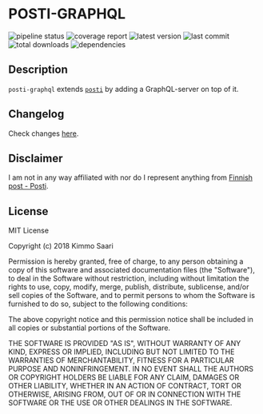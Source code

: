 # POSTI-GRAPHQL

![pipeline status](https://posti-graphql.devaus.eu/pipeline.svg)
![coverage report](https://posti-graphql.devaus.eu/coverage.svg)
![latest version](https://img.shields.io/github/package-json/v/kirbo/posti-graphql.svg)
![last commit](https://img.shields.io/github/last-commit/kirbo/posti-graphql.svg)
![total downloads](https://img.shields.io/npm/dt/posti-graphql.svg)
![dependencies](https://img.shields.io/librariesio/github/kirbo/posti-graphql.svg)

## Description

`posti-graphql` extends [`posti`](https://www.npmjs.com/package/posti) by adding a GraphQL-server on top of it.

## Changelog

Check changes [here](./CHANGELOG.md).

## Disclaimer

I am not in any way affiliated with nor do I represent anything from [Finnish post - Posti](https://www.posti.fi/).


## License

MIT License

Copyright (c) 2018 Kimmo Saari

Permission is hereby granted, free of charge, to any person obtaining a copy
of this software and associated documentation files (the "Software"), to deal
in the Software without restriction, including without limitation the rights
to use, copy, modify, merge, publish, distribute, sublicense, and/or sell
copies of the Software, and to permit persons to whom the Software is
furnished to do so, subject to the following conditions:

The above copyright notice and this permission notice shall be included in all
copies or substantial portions of the Software.

THE SOFTWARE IS PROVIDED "AS IS", WITHOUT WARRANTY OF ANY KIND, EXPRESS OR
IMPLIED, INCLUDING BUT NOT LIMITED TO THE WARRANTIES OF MERCHANTABILITY,
FITNESS FOR A PARTICULAR PURPOSE AND NONINFRINGEMENT. IN NO EVENT SHALL THE
AUTHORS OR COPYRIGHT HOLDERS BE LIABLE FOR ANY CLAIM, DAMAGES OR OTHER
LIABILITY, WHETHER IN AN ACTION OF CONTRACT, TORT OR OTHERWISE, ARISING FROM,
OUT OF OR IN CONNECTION WITH THE SOFTWARE OR THE USE OR OTHER DEALINGS IN THE
SOFTWARE.
